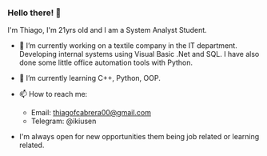 ### Hello there! 👋

I'm Thiago, I'm 21yrs old and I am a System Analyst Student. 

- 🔭 I’m currently working on a textile company in the IT department. 
Developing internal systems using Visual Basic .Net and SQL. 
I have also done some little office automation tools with Python. 

- 🌱 I’m currently learning C++, Python, OOP. 

- 📫 How to reach me:
     - Email: thiagofcabrera00@gmail.com
     - Telegram: @ikiusen

- I'm always open for new opportunities them being job related or learning related. 


